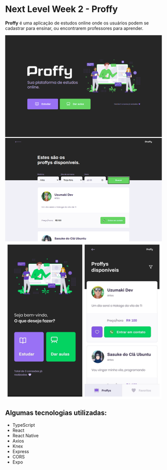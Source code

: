# Next Level Week 2 - Proffy

**Proffy** é uma aplicação de estudos online onde os usuários podem se cadastrar para ensinar, ou encontrarem professores para aprender. 

![Landing](https://github.com/SantiVinius/NLW-2/blob/master/public/landing.png)
![List](https://github.com/SantiVinius/NLW-2/blob/master/public/list.png)
![Mobile](https://github.com/SantiVinius/NLW-2/blob/master/public/mobile.png)

## Algumas tecnologias utilizadas:

- TypeScript
- React
- React Native
- Axios
- Knex
- Express
- CORS
- Expo

